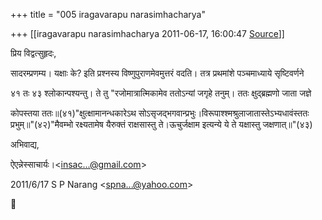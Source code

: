 +++
title = "005 iragavarapu narasimhacharya"

+++
[[iragavarapu narasimhacharya	2011-06-17, 16:00:47 [Source](https://groups.google.com/g/bvparishat/c/TiX84fFgbng)]]



प्रिय विद्वत्सुहृदः,

सादरम्प्रणम्य। यक्षाः के? इति प्रश्नस्य विष्णुपुराणमेवमुत्तरं वदति। तत्र प्रथमांशे पञ्चमाध्याये सृष्टिवर्णने

४१ तः ४३ श्लोकान्पश्यन्तु। ते तु "रजोमात्रात्मिकामेव ततोऽन्यां जगृहे तनुम्। ततः क्षुद्ब्रह्मणो जाता जज्ञे

कोपस्तया ततः॥(४१)"क्षुत्क्षामानन्धकारेऽथ सोऽसृजद्भगवान्प्रभुः।विरूपाश्श्मश्रुलाजातास्तेऽभ्यधावंस्ततः प्रभुम्॥"(४२)"मैवम्भो रक्ष्यतामेष यैरुक्तं राक्षसास्तु ते।ऊचुर्जक्षाम इत्यन्ये ये ते यक्षास्तु जक्षणात्॥"(४३)

अभिवाद्य,

ऐएन्नेस्साचार्यः।\<[insac...@gmail.com]()\>  
  

2011/6/17 S P Narang \<[spna...@yahoo.com]()\>



